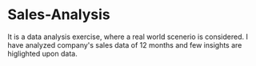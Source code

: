 # Sales-Analysis
It is a data analysis exercise, where a real world scenerio is considered. I have analyzed company's sales data of 12 months and few insights are higlighted upon data.
